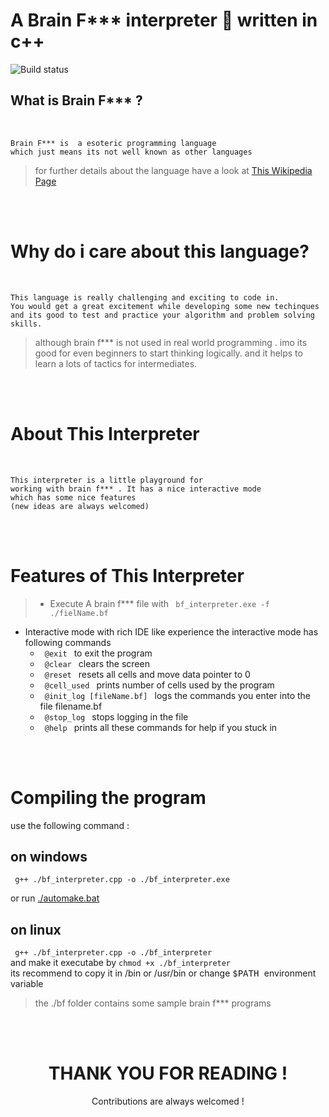 # A Brain F*** interpreter 🧠 written in c++

![Build status](https://github.com/Pro465/bf-interpreter/actions/workflows/test.yml/badge.svg)

## What is Brain F*** ?


<br>

    Brain F*** is  a esoteric programming language 
    which just means its not well known as other languages


> for further details about the language have a look at <a href="https://en.wikipedia.org/wiki/Brainfuck">This Wikipedia Page</a>

<br>
<br>

# Why do i care about this language?


<br>

    This language is really challenging and exciting to code in.
    You would get a great excitement while developing some new techinques 
    and its good to test and practice your algorithm and problem solving skills.

> although brain f*** is not used in real world programming . imo its good for even beginners to start thinking logically. and it helps to learn a lots of tactics for intermediates.

<br>
<br>

# About This Interpreter


<br>

    This interpreter is a little playground for 
    working with brain f*** . It has a nice interactive mode 
    which has some nice features 
    (new ideas are always welcomed)


<br>
<br>

# Features of This Interpreter

> * Execute A brain f*** file with <code> bf_interpreter.exe -f ./fielName.bf </code>

* Interactive mode with rich IDE like experience  the interactive mode has following commands 
    * <code> @exit </code> to exit the program
    * <code> @clear </code> clears the screen
    * <code> @reset </code> resets all cells and move data pointer to 0
    * <code> @cell_used </code> prints number of cells used by the program
    * <code> @init_log  [fileName.bf] </code> logs the commands you enter into the file filename.bf
    * <code> @stop_log </code> stops logging in the file
    * <code> @help  </code> prints all these commands for help if you stuck in 

<br>
<br>

# Compiling the program

use the following command :

## on windows
<code> g++ ./bf_interpreter.cpp -o ./bf_interpreter.exe </code>

or run <a href="./automake.bat">./automake.bat</a>


## on linux
<code> g++ ./bf_interpreter.cpp -o ./bf_interpreter </code>
<br>
and make it executabe by
<code>chmod +x ./bf_interpreter </code>
<br>
its recommend to copy it in /bin or /usr/bin or change  <kbd>  $PATH </kbd>environment variable
  <br>
> the ./bf folder contains some sample brain f*** programs



<br>
<br>

<center>
<h1> THANK YOU FOR READING !  </h1>
Contributions are always welcomed !
</center>

